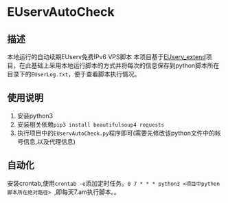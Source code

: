 # EUservAutoCheck
## 描述
本地运行的自动续期EUserv免费IPv6 VPS脚本
本项目基于[EUserv_extend](https://github.com/CokeMine/EUserv_extend)项目，在此基础上采用本地运行脚本的方式并将每次的信息保存到python脚本所在目录下的`EUserLog.txt`，便于查看脚本执行情况。

## 使用说明
1. 安装python3
2. 安装相关依赖`pip3 install beautifulsoup4 requests`
3. 执行项目中的`EUservAutoCheck.py`程序即可(需要先修改该python文件中的帐号信息,以及代理信息)

## 自动化
安装crontab,使用`crontab -e`添加定时任务。`0 7 * * * python3 <项目中python脚本所在绝对路径> `,即每天7.am执行脚本。。
